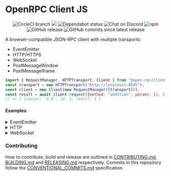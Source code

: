 # OpenRPC Client JS

<center>
  <span>
    <img alt="CircleCI branch" src="https://img.shields.io/circleci/project/github/open-rpc/client-js/master.svg">
    <img src="https://codecov.io/gh/open-rpc/client-js/branch/master/graph/badge.svg" />
    <img alt="Dependabot status" src="https://api.dependabot.com/badges/status?host=github&repo=open-rpc/client-js" />
    <img alt="Chat on Discord" src="https://img.shields.io/badge/chat-on%20discord-7289da.svg" />
    <img alt="npm" src="https://img.shields.io/npm/dt/@open-rpc/client-js.svg" />
    <img alt="GitHub release" src="https://img.shields.io/github/release/open-rpc/client-js.svg" />
    <img alt="GitHub commits since latest release" src="https://img.shields.io/github/commits-since/open-rpc/client-js/latest.svg" />
  </span>
</center>

A browser-compatible JSON-RPC client with multiple transports:

- EventEmitter
- HTTP/HTTPS
- WebSocket
- PostMessageWindow
- PostMessageIframe


```javascript
import { RequestManager, HTTPTransport, Client } from "@open-rpc/client-js";
const transport = new HTTPTransport("http://localhost:8545");
const client = new Client(new RequestManager([transport]));
const result = await client.request({method: "addition", params: [2, 2]});
// => { jsonrpc: '2.0', id: 1, result: 4 }
```

#### Examples

<details>
  <summary>EventEmitter</summary>

```javascript
import { EventEmitter } from "events";
import { RequestManager, EventEmitterTransport, Client } from "@open-rpc/client-js";

const chan1 = "chan1";
const chan2 = "chan2";

const emitter = new EventEmitter();
const transport = new EventEmitterTransport(emitter, chan1, chan2);
const requestManager = new RequestManager([transport]);
const client = new Client(requestManager);

// event emitter server code
emitter.on(chan1, (jsonrpcRequest) => {
  const res = {
    jsonrpc: "2.0",
    result: "potato",
    id: jsonrpcRequest.id,
  };
  emitter.emit(chan2, JSON.stringify(res));
});

const main = async () => {
  const result = await client.request({method: "addition", params: [2, 2]});
  console.log(result);
};

main().then(() => {
  console.log("DONE");
});
```

</details>


<details>
  <summary>HTTP</summary>

```javascript
import { RequestManager, Client, HTTPTransport } from "@open-rpc/client-js";

const transport = new HTTPTransport("http://localhost:3333");
const requestManager = new RequestManager([transport]);
const client = new Client(requestManager);

const main = async () => {
  const result = await client.request({method: "addition", params: [2, 2]});
  console.log(result);
};

main().then(() => {
  console.log("DONE");
});
```

</details>


<details>
  <summary>WebSocket</summary>

```javascript
import { RequestManager, Client, WebSocketTransport } from "@open-rpc/client-js";

const transport = new WebSocketTransport("ws://localhost:3333");
const requestManager = new RequestManager([transport]);
const client = new Client(requestManager);

const main = async () => {
  const result = await client.request({method: "addition", params: [2, 2]});
  console.log(result);
};

main().then(() => {
  console.log("DONE");
  client.close();
});

```

</details>


### Contributing

How to contribute, build and release are outlined in [CONTRIBUTING.md](CONTRIBUTING.md), [BUILDING.md](BUILDING.md) and [RELEASING.md](RELEASING.md) respectively. Commits in this repository follow the [CONVENTIONAL_COMMITS.md](CONVENTIONAL_COMMITS.md) specification.
